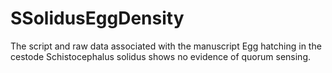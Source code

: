 # SSolidusEggDensity

The script and raw data associated with the manuscript Egg hatching in the cestode Schistocephalus solidus shows no evidence of quorum sensing.
